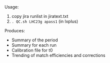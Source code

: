 Usage:
1. copy jira runlist in jiratext.txt
2. ```. QC.sh LHC23g apass1``` (in lxplus)

Produces:
- Summary of the period
- Summary for each run
- Calibration file for t0
- Trending of match efficiencies and corrections
